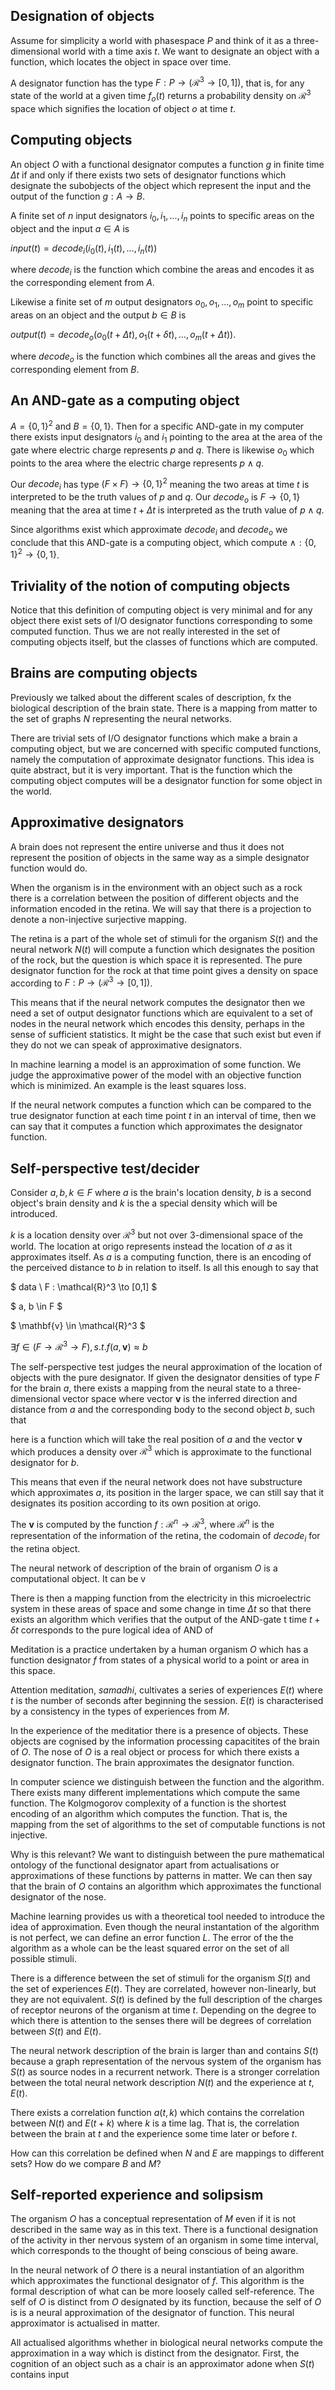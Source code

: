 ## Designation of objects

Assume for simplicity a world with phasespace $P$ and think of it as a three-dimensional world with a time axis $t$. We want to designate an object with a function, which locates the object in space over time.

A designator function has the type $F : P \to (\mathcal{R}^3 \to [0,1])$, that is, for any state of the world at a given time $f_o(t)$ returns a probability density on $\mathcal{R}^3$ space which signifies the location of object $o$ at time $t$.

## Computing objects

An object $O$ with a functional designator computes a function $g$ in finite time $\Delta t$ if and only if there exists two sets of designator functions which designate the subobjects of the object which represent the input and the output of the function $g: A \to B$.

A finite set of $n$ input designators $i_0, i_1, ..., i_n$ points to specific areas on the object and the input $a \in A$ is

$input(t) = decode_i(i_0(t),i_1(t), ..., i_n(t))$

where $decode_i$ is the function which combine the areas and encodes it as the corresponding element from $A$.

Likewise a finite set of $m$ output designators $o_0, o_1, ..., o_m$ point to specific areas on an object and the output $b \in B$ is 

$output(t) = decode_o(o_0(t+\Delta t), o_1(t+ \delta t), ..., o_m(t + \Delta t))$.

where $decode_o$ is the function which combines all the areas and gives the corresponding element from $B$.

## An AND-gate as a computing object

$A = \{0,1\}^2$ and $B = \{0, 1\}$. Then for a specific AND-gate in my computer there exists input designators $i_0$ and $i_1$ pointing to the area at the area of the gate where electric charge represents $p$ and $q$. There is likewise $o_0$ which points to the area where the electric charge represents $p \land q$.

Our $decode_i$ has type $(F \times F) \to \{0, 1\}^2$ meaning the two areas at time $t$ is interpreted to be the truth values of $p$ and $q$. Our $decode_o$ is $F \to \{0,1\}$ meaning that the area at time $t + \Delta t$ is interpreted as the truth value of $p \land q$.

Since algorithms exist which approximate $decode_i$ and $decode_o$ we conclude that this AND-gate is a computing object, which compute $\land : \{0, 1\}^2 \to \{0,1\}$.

## Triviality of the notion of computing objects

Notice that this definition of computing object is very minimal and for any object there exist sets of I/O designator functions corresponding to some computed function. Thus we are not really interested in the set of computing objects itself, but the classes of functions which are computed.

## Brains are computing objects

Previously we talked about the different scales of description, fx the biological description of the brain state. There is a mapping from matter to the set of graphs $N$ representing the neural networks.

There are trivial sets of I/O designator functions which make a brain a computing object, but we are concerned with specific computed functions, namely the computation of approximate designator functions. This idea is quite abstract, but it is very important. That is the function which the computing object computes will be a designator function for some object in the world.

## Approximative designators

A brain does not represent the entire universe and thus it does not represent the position of objects in the same way as a simple designator function would do.

When the organism is in the environment with an object such as a rock there is a correlation between the position of different objects and the information encoded in the retina. We will say that there is a projection to denote a non-injective surjective mapping.

The retina is a part of the whole set of stimuli for the organism $S(t)$ and the neural network $N(t)$ will compute a function which designates the position of the rock, but the question is which space it is represented. The pure designator function for the rock at that time point gives a density on space according to $F : P \to (\mathcal{R}^3 \to [0,1])$.

This means that if the neural network computes the designator then we need a set of output designator functions which are equivalent to a set of nodes in the neural network which encodes this density, perhaps in the sense of sufficient statistics. It might be the case that such exist but even if they do not we can speak of approximative designators.

In machine learning a model is an approximation of some function. We judge the approximative power of the model with an objective function which is minimized. An example is the least squares loss.

If the neural network computes a function which can be compared to the true designator function at each time point $t$ in an interval of time, then we can say that it computes a function which approximates the designator function.

## Self-perspective test/decider

Consider $a, b, k \in F$ where $a$ is the brain's location density, $b$ is a second object's brain density and $k$ is the a special density which will be introduced. 

$k$ is a location density over $\mathcal{R}^3$ but not over 3-dimensional space of the world. The location at origo represents instead the location of $a$ as it approximates itself. As $a$ is a computing function, there is an encoding of the perceived distance to $b$ in relation to itself. Is all this enough to say that 

$
data \ F : \mathcal{R}^3 \to [0,1]
$

$
a, b \in F 
$

$
\mathbf{v} \in \mathcal{R}^3
$

$\exists f \in (F \to \mathcal{R}^3 \to F), s.t. f(a,\mathbf{v}) \approx b$

The self-perspective test judges the neural approximation of the location of objects with the pure designator. If given the designator densities of type $F$ for the brain $a$, there exists a mapping from the neural state to a three-dimensional vector space where vector $\mathbf{v}$ is the inferred direction and distance from $a$ and the corresponding body to the second object $b$, such that 

here is a function which will take the real position of $a$ and the vector $\mathbf{v}$ which produces a density over $\mathcal{R}^3$ which is approximate to the functional designator for $b$.



This means that even if the neural network does not have substructure which approximates $a$, its position in the larger space, we can still say that it designates its position according to its own position at origo.

The $\mathbf{v}$ is computed by the function $f : \mathcal{R}^n \to \mathcal{R}^3$, where $\mathcal{R}^n$ is the representation of the information of the retina, the codomain of $decode_i$ for the retina object.


The neural network of description of the brain of organism $O$ is a computational object. It can be v

 There is then a mapping function from the electricity in this microelectric system in these areas of space and some change in time $\Delta t$ so that there exists an algorithm which verifies that the output of the AND-gate t time $t + \delta t$ corresponds to the pure logical idea of AND of 

Meditation is a practice undertaken by a human organism $O$ which has a function designator $f$ from states of a physical world to a point or area in this space.

Attention meditation, *samadhi*, cultivates a series of experiences $E(t)$ where $t$ is the number of seconds after beginning the session. $E(t)$ is characterised by a consistency in the types of experiences from $M$.

In the experience of the meditatior there is a presence of objects. These objects are cognised by the information processing capacitites of the brain of $O$. The nose of $O$ is a real object or process for which there exists a designator function. The brain approximates the designator function.

In computer science we distinguish between the function and the algorithm. There exists many different implementations which compute the same function. The Kolgmogorov complexity of a function is the shortest encoding of an algorithm which computes the function. That is, the mapping from the set of algorithms to the set of computable functions is not injective.

Why is this relevant? We want to distinguish between the pure mathematical ontology of the functional designator apart from actualisations or approximations of these functions by patterns in matter. We can then say that the brain of $O$ contains an algorithm which approximates the functional designator of the nose.

Machine learning provides us with a theoretical tool needed to introduce the idea of approximation. Even though the neural instantation of the algorithm is not perfect, we can define an error function $L$. The error of the the algorithm as a whole can be the least squared error on the set of all possible stimuli.

There is a difference between the set of stimuli for the organism $S(t)$ and the set of experiences $E(t)$. They are correlated, however non-linearly, but they are not equivalent. $S(t)$ is defined by the full description of the charges of receptor neurons of the organism at time $t$. Depending on the degree to which there is attention to the senses there will be degrees of correlation between $S(t)$ and $E(t)$.

The neural network description of the brain is larger than and contains $S(t)$ because a graph representation of the nervous system of the organism has $S(t)$ as source nodes in a recurrent network. There is a stronger correlation between the total neural network description $N(t)$ and the experience at $t$, $E(t)$.

There exists a correlation function $a(t, k)$ which contains the correlation between $N(t)$ and $E(t + k)$ where $k$ is a time lag. That is, the correlation between the brain at $t$ and the experience some time later or before $t$.

How can this correlation be defined when $N$ and $E$ are mappings to different sets? How do we compare $B$ and $M$?

## Self-reported experience and solipsism
The organism $O$ has a conceptual representation of $M$ even if it is not described in the same way as in this text. There is a functional designation of the activity in ther nervous system of an organism in some time interval, which corresponds to the thought of being conscious of being aware.

In the neural network of $O$ there is a neural instantiation of an algorithm which approximates the functional designator of $f$. This algorithm is the formal description of what can be more loosely called self-reference. The self of $O$ is distinct from $O$ designated by its function, because the self of $O$ is is a neural approximation of the designator of function. This neural approximator is actualised in matter.

All actualised algorithms whether in biological neural networks compute the approximation in a way which is distinct from the designator. First, the cognition of an object such as a chair is an approximator adone when $S(t)$ contains input 